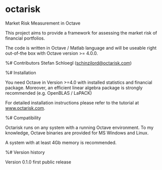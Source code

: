 # octarisk
Market Risk Measurement in Octave

This project aims to provide a framework for assessing the market risk of financial portfolios.

The code is written in Octave / Matlab language and will be useable right out-of-the box with Octave version >= 4.0.0.

%# Contributors
Stefan Schloegl (schinzilord@octarisk.com)

%# Installation

You need Octave in Version >=4.0 with installed statistics and financial package.
Moreover, an efficient linear algebra package is strongly recommended (e.g. OpenBLAS / LaPACK)

For detailed installation instructions please refer to the tutorial at www.octarisk.com.

%# Compatibility

Octarisk runs on any system with a running Octave environment.
To my knowledge, Octave binaries are provided for MS Windows and Linux.

A system with at least 4Gb memory is recommended.

%# Version history

Version 0.1.0   first public release

